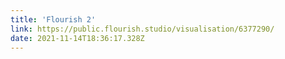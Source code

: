 ```yaml
---
title: 'Flourish 2'
link: https://public.flourish.studio/visualisation/6377290/
date: 2021-11-14T18:36:17.328Z
---
```

